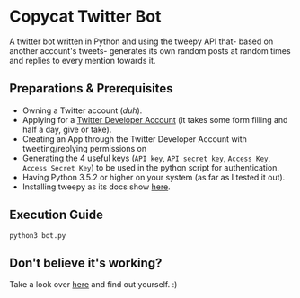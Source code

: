 
# Copycat Twitter Bot
A twitter bot written in Python and using the tweepy API that- based on another account's tweets- generates its own random posts at random times and replies to every mention towards it.

## Preparations & Prerequisites
* Owning a Twitter account (_duh_).
* Applying for a [Twitter Developer Account](https://developer.twitter.com) (it takes some form filling and half a day, give or take).
* Creating an App through the Twitter Developer Account with tweeting/replying permissions on
* Generating the 4 useful keys (`API key`, `API secret key`, `Access Key`, `Access Secret Key`) to be used in the python script for authentication.
* Having Python 3.5.2 or higher on your system (as far as I tested it out).
* Installing tweepy as its docs show [here](http://docs.tweepy.org/en/latest/install.html).

## Execution Guide
`python3 bot.py`

## Don't believe it's working?
Take a look over [here](https://twitter.com/sadcopycat) and find out yourself. :)
